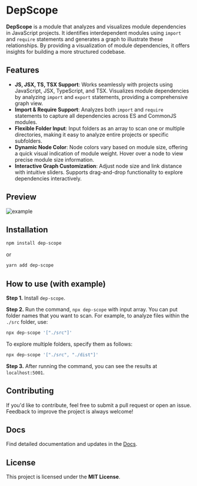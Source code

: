 # DepScope

**DepScope** is a module that analyzes and visualizes module dependencies in JavaScript projects. It identifies interdependent modules using `import` and `require` statements and generates a graph to illustrate these relationships. By providing a visualization of module dependencies, it offers insights for building a more structured codebase.

## Features

- **JS, JSX, TS, TSX Support**: Works seamlessly with projects using JavaScript, JSX, TypeScript, and TSX. Visualizes module dependencies by analyzing `import` and `export` statements, providing a comprehensive graph view.
- **Import & Require Support**: Analyzes both `import` and `require` statements to capture all dependencies across ES and CommonJS modules.
- **Flexible Folder Input**: Input folders as an array to scan one or multiple directories, making it easy to analyze entire projects or specific subfolders.
- **Dynamic Node Color**: Node colors vary based on module size, offering a quick visual indication of module weight. Hover over a node to view precise module size information.
- **Interactive Graph Customization**: Adjust node size and link distance with intuitive sliders. Supports drag-and-drop functionality to explore dependencies interactively.

## Preview

![example](https://img1.daumcdn.net/thumb/R1280x0/?scode=mtistory2&fname=https%3A%2F%2Fblog.kakaocdn.net%2Fdn%2Fl4UxR%2FbtsKtpPwTlj%2F2hgaxyxJm4yX3wKsxFtOa0%2Fimg.png "example")

## Installation

```bash
npm install dep-scope
```

or

```bash
yarn add dep-scope
```

## How to use (with example)

**Step 1.** Install `dep-scope`.

**Step 2.** Run the command, `npx dep-scope` with input array. You can put folder names that you want to scan. For example, to analyze files within the `./src` folder, use:

```bash
npx dep-scope '["./src"]'
```

To explore multiple folders, specify them as follows:

```bash
npx dep-scope '["./src", "./dist"]'
```

**Step 3.** After running the command, you can see the results at `localhost:5001`.

## Contributing

If you'd like to contribute, feel free to submit a pull request or open an issue. Feedback to improve the project is always welcome!

## Docs

Find detailed documentation and updates in the [Docs](https://dep-scope.vercel.app/).

## License

This project is licensed under the **MIT License**.
